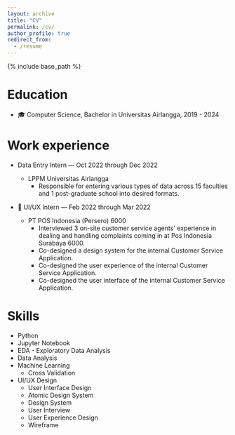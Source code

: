```yaml
---
layout: archive
title: "CV"
permalink: /cv/
author_profile: true
redirect_from:
  - /resume
---
```


{% include base_path %}

Education
======
* 🎓 Computer Science, Bachelor in Universitas Airlangga, 2019 - 2024


Work experience
======
* Data Entry Intern — Oct 2022 through Dec 2022
  * LPPM Universitas Airlangga
    * Responsible for entering various types of data across 15 faculties and 1 post-graduate school into desired formats.

* 🎨 UI/UX Intern — Feb 2022 through Mar 2022
  * PT POS Indonesia (Persero) 6000
    * Interviewed 3 on-site customer service agents' experience in dealing and handling complaints coming in at Pos Indonesia Surabaya 6000.
    * Co-designed a design system for the internal Customer Service Application.
    * Co-designed the user experience of the internal Customer Service Application.
    * Co-designed the user interface of the internal Customer Service Application.
  
Skills
======
* Python
* Jupyter Notebook
* EDA - Exploratory Data Analysis
* Data Analysis
* Machine Learning
  * Cross Validation
* UI/UX Design
  * User Interface Design
  * Atomic Design System
  * Design System
  * User Interview
  * User Experience Design
  * Wireframe

<!-- Publications
======
  <ul>{% for post in site.publications reversed %}
    {% include archive-single-cv.html %}
  {% endfor %}</ul>
  
Talks
======
  <ul>{% for post in site.talks reversed %}
    {% include archive-single-talk-cv.html  %}
  {% endfor %}</ul>
  
Teaching
======
  <ul>{% for post in site.teaching reversed %}
    {% include archive-single-cv.html %}
  {% endfor %}</ul>
  
Service and leadership
======
* Currently signed in to 43 different slack teams -->
